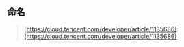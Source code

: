 ## 命名

> [https://cloud.tencent.com/developer/article/1135686](https://cloud.tencent.com/developer/article/1135686)



